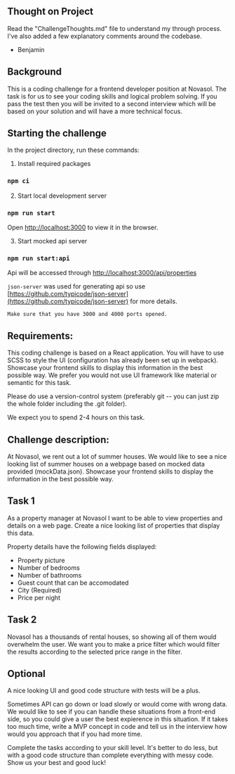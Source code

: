 ## Thought on Project
Read the "ChallengeThoughts.md" file to understand my through process. I've also added a few explanatory comments around the codebase.
- Benjamin

## Background
This is a coding challenge for a frontend developer position at Novasol. The task is for us to see your coding skills and logical problem solving. If you pass the test then you will be invited to a second interview which will be based on your solution and will have a more technical focus.

## Starting the challenge

In the project directory, run these commands:

1. Install required packages
### `npm ci`

2. Start local development server
### `npm run start`

Open [http://localhost:3000](http://localhost:3000) to view it in the browser.

3. Start mocked api server

### `npm run start:api`

Api will be accessed through [http://localhost:3000/api/properties](http://localhost:3000/api/properties)

`json-server` was used for generating api so use [https://github.com/typicode/json-server](https://github.com/typicode/json-server) for more details.

```Make sure that you have 3000 and 4000 ports opened.```

## Requirements:
This coding challenge is based on a React application. You will have to use SCSS to style the UI (configuration has already been set up in webpack). Showcase your frontend skills to display this information in the best possible way. We prefer you would not use UI framework like material or semantic for this task. 

Please do use a version-control system (preferably git -- you can just zip the whole folder including the .git folder).

We expect you to spend 2-4 hours on this task.

## Challenge description:
At Novasol, we rent out a lot of summer houses. We would like to see a nice looking list of summer houses on a webpage based on mocked data provided (mockData.json). Showcase your frontend skills to display the information in the best possible way.

## Task 1
As a property manager at Novasol I want to be able to view properties and details on a web page. Create a nice looking list of properties that display this data.

Property details have the following fields displayed:
<ul>
  <li>Property picture</li>
  <li>Number of bedrooms</li>
  <li>Number of bathrooms</li>
  <li>Guest count that can be accomodated</li>
  <li>City (Required)</li>
  <li>Price per night</li>
</ul>

## Task 2
Novasol has a thousands of rental houses, so showing all of them would overwhelm the user. We want you to make a price filter which would filter the results according to the selected price range in the filter.

## Optional
A nice looking UI and good code structure with tests will be a plus.

Sometimes API can go down or load slowly or would come with wrong data. We would like to see if you can handle these situations from a front-end side, so you could give a user the best expierence in this situation. If it takes too much time, write a MVP concept in code and tell us in the interview how would you approach that if you had more time.

Complete the tasks according to your skill level. It's better to do less, but with a good code structure than complete everything with messy code. Show us your best and good luck!
